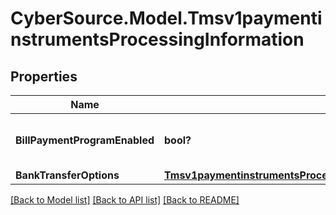 # CyberSource.Model.Tmsv1paymentinstrumentsProcessingInformation
## Properties

Name | Type | Description | Notes
------------ | ------------- | ------------- | -------------
**BillPaymentProgramEnabled** | **bool?** | Bill Payment Program Enabled. | [optional] 
**BankTransferOptions** | [**Tmsv1paymentinstrumentsProcessingInformationBankTransferOptions**](Tmsv1paymentinstrumentsProcessingInformationBankTransferOptions.md) |  | [optional] 

[[Back to Model list]](../README.md#documentation-for-models) [[Back to API list]](../README.md#documentation-for-api-endpoints) [[Back to README]](../README.md)

